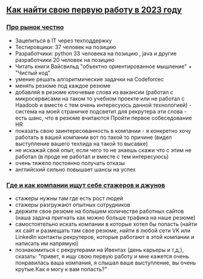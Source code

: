 ## [Как найти свою первую работу в 2023 году](https://start.habr.com/)

### [Про рынок честно](https://vk.com/video-46638176_456239215)

- Зацепиться в IT через техподдержку
- Тестировцики: 37 человек на позицию
- Разработчики: python 33 человека на позицию , java и другие разработчики 20 человек на позицию
- Читать книги Вайсвильд "объектно ориентированное мышление" + "Чистый код"
- умение решать алгоритмические задачки на Codeforcec
- менять резюме под каждое резюме
- добавляй в резюме ключевые слова из вакансии (работал с микросервисами на таком то учебном проекте или не работал с Haadoob и вместе с тем очень интересуюсь данной технологией) - система на моей страничке подсветит для рекрутера эти слова - есть шанс, что в резюме вчитаются
Пройти первое собеседование HR
- показать свою заинтересованность в компании - я конкретно хочу работать в вашей компании вот по такой то причине (видел выступление вашего техлида на такой то высавке)
- не искажай свой опыт, если чего то не знаешь скажи что с этим не работал (в проде не работал и вместе с тем интересуюсь)
- очень тяжело постоянно получать отказы
- английский сильно повышает шансы на успех

### [Где и как компании ищут себе стажеров и джунов](https://vk.com/video-46638176_456239216)

- стажеры нужны там где есть рост людей
- стажеры разгружают опытных сотрудников
- держите свое резюме на большем количестве работных сайтов (наша задача пригнать как можно больше трафика на наше резюме)
- самостоятельно искать компании в которые хотел бы попасть (найти их сайт и размещать там свое резюме, найти в любой сети VK или LinkedIn контакты рекрутеров, которые работают в этой компании и написать им напрямую)
- познакомиться с рекрутерами на Ивентах (день карьеры и т,д,), сказать: "привет, я ищу свою первую работу и мне кажется очень понравилась ваша компания, я слышал ваше выступление, вы очень крутые.Как я могу к вам попасть?"
